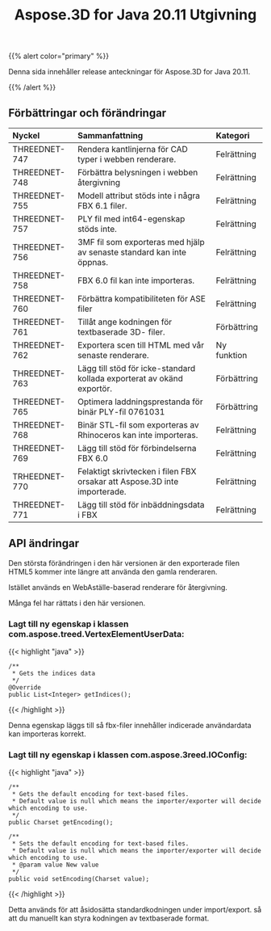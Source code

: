﻿---
title: Aspose.3D for Java 20.11 Utgivning
type: docs
weight: 6
url: /sv/java/aspose-3d-for-java-20-11-release-notes/
---
{{% alert color="primary" %}}

Denna sida innehåller release anteckningar för Aspose.3D for Java 20.11.

{{% /alert %}}
## **Förbättringar och förändringar**

|**Nyckel**|**Sammanfattning**|**Kategori**|
|:- |:- |:- |
|THREEDNET-747 |Rendera kantlinjerna för CAD typer i webben renderare.|Felrättning|
|THREEDNET-748 |Förbättra belysningen i webben återgivning|Felrättning|
|THREEDNET-755 |Modell attribut stöds inte i några FBX 6.1 filer.|Felrättning|
|THREEDNET-757 |PLY fil med int64-egenskap stöds inte.|Felrättning|
|THREEDNET-756 |3MF fil som exporteras med hjälp av senaste standard kan inte öppnas.|Felrättning|
|THREEDNET-758 |FBX 6.0 fil kan inte importeras.|Felrättning|
|THREEDNET-760 |Förbättra kompatibiliteten för ASE filer|Felrättning|
|THREEDNET-761 |Tillåt ange kodningen för textbaserade 3D- filer.|Förbättring|
|THREEDNET-762 |Exportera scen till HTML med vår senaste renderare.|Ny funktion|
|THREEDNET-763 |Lägg till stöd för icke-standard kollada exporterat av okänd exportör.|Förbättring|
|THREEDNET-765 |Optimera laddningsprestanda för binär PLY-fil 0761031|Förbättring|
|THREEDNET-768 |Binär STL-fil som exporteras av Rhinoceros kan inte importeras.|Felrättning|
|THREEDNET-769 |Lägg till stöd för förbindelserna FBX 6.0|Felrättning|
|TRHEEDNET-770 |Felaktigt skrivtecken i filen FBX orsakar att Aspose.3D inte importerade.|Felrättning|
|THREEDNET-771 |Lägg till stöd för inbäddningsdata i FBX|Felrättning|


## API ändringar ##


Den största förändringen i den här versionen är den exporterade filen HTML5 kommer inte längre att använda den gamla renderaren.

Istället används en WebAställe-baserad renderare för återgivning.

Många fel har rättats i den här versionen.

### Lagt till ny egenskap i klassen com.aspose.treed.VertexElementUserData:

{{< highlight "java" >}}

    /**
     * Gets the indices data
     */
    @Override
    public List<Integer> getIndices();

{{< /highlight >}}

Denna egenskap läggs till så fbx-filer innehåller indicerade användardata kan importeras korrekt.


### Lagt till ny egenskap i klassen com.aspose.3reed.IOConfig:

{{< highlight "java" >}}

    /**
     * Gets the default encoding for text-based files.
     * Default value is null which means the importer/exporter will decide which encoding to use.
     */
    public Charset getEncoding();
    
    /**
     * Sets the default encoding for text-based files.
     * Default value is null which means the importer/exporter will decide which encoding to use.
     * @param value New value
     */
    public void setEncoding(Charset value);

{{< /highlight >}}

Detta används för att åsidosätta standardkodningen under import/export. så att du manuellt kan styra kodningen av textbaserade format.